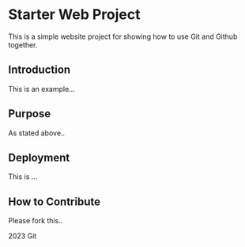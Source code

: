 # Starter Web Project

This is a simple website project for showing how to use Git and Github together.

## Introduction

This is an example...

## Purpose

As stated above..

## Deployment

This is ...

## How to Contribute

Please fork this..

2023 Git